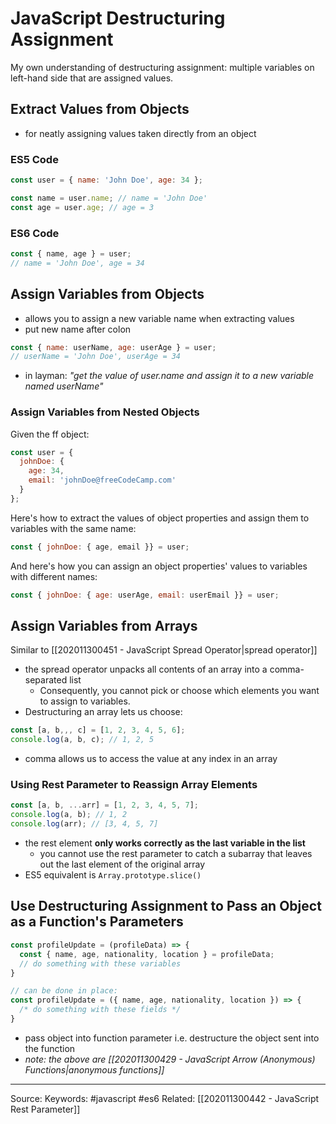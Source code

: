 # JavaScript Destructuring Assignment
My own understanding of destructuring assignment: multiple variables on left-hand side that are assigned values.

## Extract Values from Objects
- for neatly assigning values taken directly from an object
### ES5 Code
```js
const user = { name: 'John Doe', age: 34 };

const name = user.name; // name = 'John Doe'
const age = user.age; // age = 3
```
### ES6 Code
```js
const { name, age } = user;
// name = 'John Doe', age = 34
```
## Assign Variables from Objects
- allows you to assign a new variable name when extracting values
- put new name after colon
```js
const { name: userName, age: userAge } = user;
// userName = 'John Doe', userAge = 34
```
- in layman:  *"get the value of user.name and assign it to a new variable named userName"*
### Assign Variables from Nested Objects
Given the ff object: 
```js
const user = {
  johnDoe: { 
    age: 34,
    email: 'johnDoe@freeCodeCamp.com'
  }
};
```

Here's how to extract the values of object properties and assign them to variables with the same name:

```js
const { johnDoe: { age, email }} = user;
```

And here's how you can assign an object properties' values to variables with different names:

```js
const { johnDoe: { age: userAge, email: userEmail }} = user;
```
## Assign Variables from Arrays
Similar to [[202011300451 - JavaScript Spread Operator|spread operator]]
- the spread operator unpacks all contents of an array into a comma-separated list
	- Consequently, you cannot pick or choose which elements you want to assign to variables.
- Destructuring an array lets us choose:

```js
const [a, b,,, c] = [1, 2, 3, 4, 5, 6];
console.log(a, b, c); // 1, 2, 5
```
- comma allows us to access the value at any index in an array
### Using Rest Parameter to Reassign Array Elements
```js
const [a, b, ...arr] = [1, 2, 3, 4, 5, 7];
console.log(a, b); // 1, 2
console.log(arr); // [3, 4, 5, 7]
```
- the rest element **only works correctly as the last variable in the list** 
	- you cannot use the rest parameter to catch a subarray that leaves out the last element of the original array
- ES5 equivalent is `Array.prototype.slice()`
## Use Destructuring Assignment to Pass an Object as a Function's Parameters
```js
const profileUpdate = (profileData) => {
  const { name, age, nationality, location } = profileData;
  // do something with these variables
}

// can be done in place:
const profileUpdate = ({ name, age, nationality, location }) => {
  /* do something with these fields */
}
```
- pass object into function parameter i.e. destructure the object sent into the function
- *note: the above are [[202011300429 - JavaScript Arrow (Anonymous) Functions|anonymous functions]]*
---
Source:
Keywords: #javascript #es6 
Related: [[202011300442 - JavaScript Rest Parameter]]